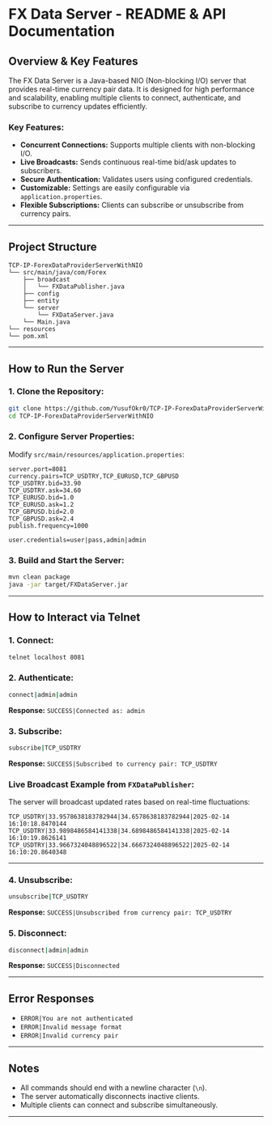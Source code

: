 # FX Data Server - README & API Documentation

## Overview & Key Features
The FX Data Server is a Java-based NIO (Non-blocking I/O) server that provides real-time currency pair data. It is designed for high performance and scalability, enabling multiple clients to connect, authenticate, and subscribe to currency updates efficiently.

### Key Features:
- **Concurrent Connections:** Supports multiple clients with non-blocking I/O.
- **Live Broadcasts:** Sends continuous real-time bid/ask updates to subscribers.
- **Secure Authentication:** Validates users using configured credentials.
- **Customizable:** Settings are easily configurable via `application.properties`.
- **Flexible Subscriptions:** Clients can subscribe or unsubscribe from currency pairs.

---

## Project Structure
```
TCP-IP-ForexDataProviderServerWithNIO
└── src/main/java/com/Forex
    ├── broadcast
    │   └── FXDataPublisher.java
    ├── config
    ├── entity
    └── server
        └── FXDataServer.java
    └── Main.java
└── resources
└── pom.xml
```

---

## How to Run the Server
### 1. Clone the Repository:
```bash
git clone https://github.com/YusufOkr0/TCP-IP-ForexDataProviderServerWithNIO.git
cd TCP-IP-ForexDataProviderServerWithNIO
```
### 2. Configure Server Properties:
Modify `src/main/resources/application.properties`:
```properties
server.port=8081
currency.pairs=TCP_USDTRY,TCP_EURUSD,TCP_GBPUSD
TCP_USDTRY.bid=33.90
TCP_USDTRY.ask=34.60
TCP_EURUSD.bid=1.0
TCP_EURUSD.ask=1.2
TCP_GBPUSD.bid=2.0
TCP_GBPUSD.ask=2.4
publish.frequency=1000

user.credentials=user|pass,admin|admin
```
### 3. Build and Start the Server:
```bash
mvn clean package
java -jar target/FXDataServer.jar
```
---

## How to Interact via Telnet
### 1. Connect:
```bash
telnet localhost 8081
```
### 2. Authenticate:
```bash
connect|admin|admin
```
**Response:** `SUCCESS|Connected as: admin`

### 3. Subscribe:
```bash
subscribe|TCP_USDTRY
```
**Response:** `SUCCESS|Subscribed to currency pair: TCP_USDTRY`

### Live Broadcast Example from `FXDataPublisher`:
The server will broadcast updated rates based on real-time fluctuations:
```
TCP_USDTRY|33.9578638183782944|34.6578638183782944|2025-02-14 16:10:18.8470144
TCP_USDTRY|33.9898486584141338|34.6898486584141338|2025-02-14 16:10:19.8626141
TCP_USDTRY|33.9667324048896522|34.6667324048896522|2025-02-14 16:10:20.8640348
```
---

### 4. Unsubscribe:
```bash
unsubscribe|TCP_USDTRY
```
**Response:** `SUCCESS|Unsubscribed from currency pair: TCP_USDTRY`

### 5. Disconnect:
```bash
disconnect|admin|admin
```
**Response:** `SUCCESS|Disconnected`

---

## Error Responses
- `ERROR|You are not authenticated`
- `ERROR|Invalid message format`
- `ERROR|Invalid currency pair`

---

## Notes
- All commands should end with a newline character (`\n`).
- The server automatically disconnects inactive clients.
- Multiple clients can connect and subscribe simultaneously.

---

